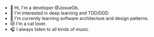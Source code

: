 - 👋 Hi, I'm a developer @JosueOb.
- 👀 I'm interested in deep learning and TDD/DDD.
- 🌱 I'm currently learning software architecture and design patterns.
- :heart_eyes_cat: I'm a cat lover.
- 🎧 I always listen to all kinds of music.


<!---
JosueOb/JosueOb is a ✨ special ✨ repository because its `README.md` (this file) appears on your GitHub profile.
You can click the Preview link to take a look at your changes.
--->
